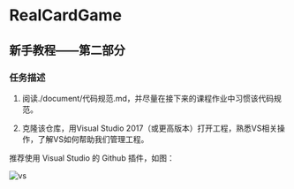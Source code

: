 # RealCardGame

## 新手教程——第二部分

### 任务描述

1. 阅读./document/代码规范.md，并尽量在接下来的课程作业中习惯该代码规范。

2. 克隆该仓库，用Visual Studio 2017（或更高版本）打开工程，熟悉VS相关操作，了解VS如何帮助我们管理工程。

推荐使用 Visual Studio 的 Github 插件，如图：

![vs](https://user-images.githubusercontent.com/53634947/115525214-775e7900-a2c1-11eb-90a7-738aff05380e.png)

